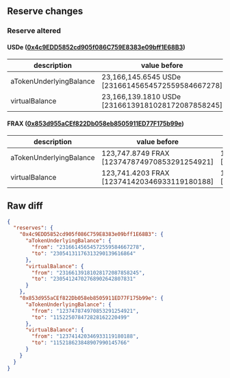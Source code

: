 ## Reserve changes

### Reserve altered

#### USDe ([0x4c9EDD5852cd905f086C759E8383e09bff1E68B3](https://etherscan.io/address/0x4c9EDD5852cd905f086C759E8383e09bff1E68B3))

| description | value before | value after |
| --- | --- | --- |
| aTokenUnderlyingBalance | 23,166,145.6545 USDe [23166145654572559584667278] | 23,054,131.1763 USDe [23054131176313290139616864] |
| virtualBalance | 23,166,139.1810 USDe [23166139181028172087858245] | 23,054,124.7027 USDe [23054124702768902642807831] |


#### FRAX ([0x853d955aCEf822Db058eb8505911ED77F175b99e](https://etherscan.io/address/0x853d955aCEf822Db058eb8505911ED77F175b99e))

| description | value before | value after |
| --- | --- | --- |
| aTokenUnderlyingBalance | 123,747.8749 FRAX [123747874970853291254921] | 115,225.0784 FRAX [115225078472828162220499] |
| virtualBalance | 123,741.4203 FRAX [123741420346933119180188] | 115,218.6238 FRAX [115218623848907990145766] |


## Raw diff

```json
{
  "reserves": {
    "0x4c9EDD5852cd905f086C759E8383e09bff1E68B3": {
      "aTokenUnderlyingBalance": {
        "from": "23166145654572559584667278",
        "to": "23054131176313290139616864"
      },
      "virtualBalance": {
        "from": "23166139181028172087858245",
        "to": "23054124702768902642807831"
      }
    },
    "0x853d955aCEf822Db058eb8505911ED77F175b99e": {
      "aTokenUnderlyingBalance": {
        "from": "123747874970853291254921",
        "to": "115225078472828162220499"
      },
      "virtualBalance": {
        "from": "123741420346933119180188",
        "to": "115218623848907990145766"
      }
    }
  }
}
```